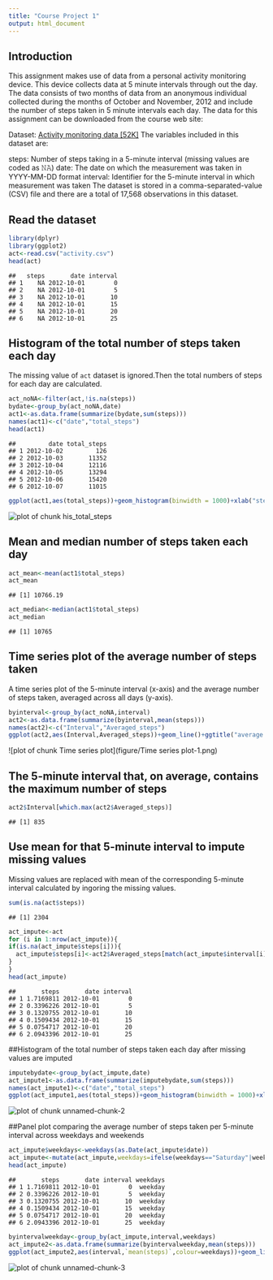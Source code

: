 ```yaml
---
title: "Course Project 1"
output: html_document
---
```



## Introduction
This assignment makes use of data from a personal activity monitoring device. This device collects data at 5 minute intervals through out the day. The data consists of two months of data from an anonymous individual collected during the months of October and November, 2012 and include the number of steps taken in 5 minute intervals each day.
The data for this assignment can be downloaded from the course web site:

Dataset: [Activity monitoring data [52K]](https://d396qusza40orc.cloudfront.net/repdata%2Fdata%2Factivity.zip)
The variables included in this dataset are:

steps: Number of steps taking in a 5-minute interval (missing values are coded as 𝙽𝙰)
date: The date on which the measurement was taken in YYYY-MM-DD format
interval: Identifier for the 5-minute interval in which measurement was taken
The dataset is stored in a comma-separated-value (CSV) file and there are a total of 17,568 observations in this dataset.


## Read the dataset


```r
library(dplyr)
library(ggplot2)
act<-read.csv("activity.csv")
head(act)
```

```
##   steps       date interval
## 1    NA 2012-10-01        0
## 2    NA 2012-10-01        5
## 3    NA 2012-10-01       10
## 4    NA 2012-10-01       15
## 5    NA 2012-10-01       20
## 6    NA 2012-10-01       25
```

## Histogram of the total number of steps taken each day

The missing value of `act` dataset is ignored.Then the total numbers of steps for each day are calculated.

```r
act_noNA<-filter(act,!is.na(steps))
bydate<-group_by(act_noNA,date)
act1<-as.data.frame(summarize(bydate,sum(steps)))
names(act1)<-c("date","total_steps")
head(act1)
```

```
##         date total_steps
## 1 2012-10-02         126
## 2 2012-10-03       11352
## 3 2012-10-04       12116
## 4 2012-10-05       13294
## 5 2012-10-06       15420
## 6 2012-10-07       11015
```

```r
ggplot(act1,aes(total_steps))+geom_histogram(binwidth = 1000)+xlab("steps per day")+ggtitle("steps taken each day")
```

![plot of chunk his_total_steps](figure/his_total_steps-1.png)

## Mean and median number of steps taken each day


```r
act_mean<-mean(act1$total_steps)
act_mean
```

```
## [1] 10766.19
```

```r
act_median<-median(act1$total_steps)
act_median
```

```
## [1] 10765
```

## Time series plot of the average number of steps taken
A time series plot of the 5-minute interval (x-axis) and the average number of steps taken, averaged across all days (y-axis).

```r
byinterval<-group_by(act_noNA,interval)
act2<-as.data.frame(summarize(byinterval,mean(steps)))
names(act2)<-c("Interval","Averaged_steps")
ggplot(act2,aes(Interval,Averaged_steps))+geom_line()+ggtitle("average number of steps taken per 5-minute interval")+xlab("5-minute interval")+ylab("steps")
```

![plot of chunk Time series plot](figure/Time series plot-1.png)

## The 5-minute interval that, on average, contains the maximum number of steps


```r
act2$Interval[which.max(act2$Averaged_steps)]
```

```
## [1] 835
```

## Use mean for that 5-minute interval to impute missing values
Missing values are replaced with mean of the corresponding 5-minute interval calculated by ingoring the missing values.

```r
sum(is.na(act$steps))
```

```
## [1] 2304
```

```r
act_impute<-act
for (i in 1:nrow(act_impute)){
if(is.na(act_impute$steps[i])){
  act_impute$steps[i]<-act2$Averaged_steps[match(act_impute$interval[i],act2$Interval)]
}
}
head(act_impute)
```

```
##       steps       date interval
## 1 1.7169811 2012-10-01        0
## 2 0.3396226 2012-10-01        5
## 3 0.1320755 2012-10-01       10
## 4 0.1509434 2012-10-01       15
## 5 0.0754717 2012-10-01       20
## 6 2.0943396 2012-10-01       25
```

##Histogram of the total number of steps taken each day after missing values are imputed


```r
imputebydate<-group_by(act_impute,date)
act_impute1<-as.data.frame(summarize(imputebydate,sum(steps)))
names(act_impute1)<-c("date","total_steps")
ggplot(act_impute1,aes(total_steps))+geom_histogram(binwidth = 1000)+xlab("steps per day")+ggtitle("steps taken each day after missing values are imputed")
```

![plot of chunk unnamed-chunk-2](figure/unnamed-chunk-2-1.png)

##Panel plot comparing the average number of steps taken per 5-minute interval across weekdays and weekends


```r
act_impute$weekdays<-weekdays(as.Date(act_impute$date))
act_impute<-mutate(act_impute,weekdays=ifelse(weekdays=="Saturday"|weekdays=="Sunday","weekend","weekday"))
head(act_impute)
```

```
##       steps       date interval weekdays
## 1 1.7169811 2012-10-01        0  weekday
## 2 0.3396226 2012-10-01        5  weekday
## 3 0.1320755 2012-10-01       10  weekday
## 4 0.1509434 2012-10-01       15  weekday
## 5 0.0754717 2012-10-01       20  weekday
## 6 2.0943396 2012-10-01       25  weekday
```

```r
byintervalweekday<-group_by(act_impute,interval,weekdays)
act_impute2<-as.data.frame(summarize(byintervalweekday,mean(steps)))
ggplot(act_impute2,aes(interval,`mean(steps)`,colour=weekdays))+geom_line()+facet_grid(weekdays~.)+ggtitle("steps per 5-minute across weekdays and weekends (after imputation)")+xlab("5-minute interval")+ylab("steps")
```

![plot of chunk unnamed-chunk-3](figure/unnamed-chunk-3-1.png)




